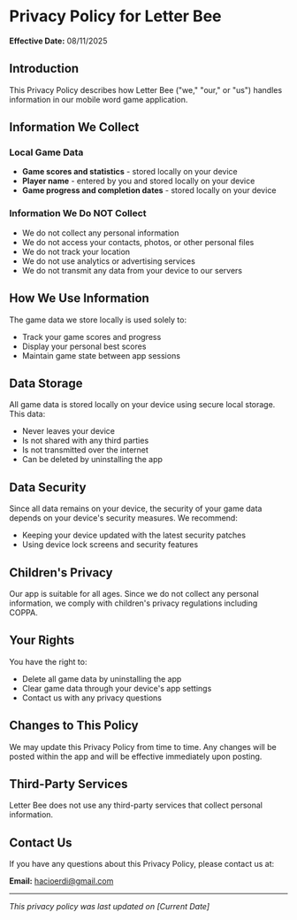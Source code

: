 # Privacy Policy for Letter Bee

**Effective Date:** 08/11/2025

## Introduction

This Privacy Policy describes how Letter Bee ("we," "our," or "us") handles information in our mobile word game application.

## Information We Collect

### Local Game Data
- **Game scores and statistics** - stored locally on your device
- **Player name** - entered by you and stored locally on your device
- **Game progress and completion dates** - stored locally on your device

### Information We Do NOT Collect
- We do not collect any personal information
- We do not access your contacts, photos, or other personal files
- We do not track your location
- We do not use analytics or advertising services
- We do not transmit any data from your device to our servers

## How We Use Information

The game data we store locally is used solely to:
- Track your game scores and progress
- Display your personal best scores
- Maintain game state between app sessions

## Data Storage

All game data is stored locally on your device using secure local storage. This data:
- Never leaves your device
- Is not shared with any third parties
- Is not transmitted over the internet
- Can be deleted by uninstalling the app

## Data Security

Since all data remains on your device, the security of your game data depends on your device's security measures. We recommend:
- Keeping your device updated with the latest security patches
- Using device lock screens and security features

## Children's Privacy

Our app is suitable for all ages. Since we do not collect any personal information, we comply with children's privacy regulations including COPPA.

## Your Rights

You have the right to:
- Delete all game data by uninstalling the app
- Clear game data through your device's app settings
- Contact us with any privacy questions

## Changes to This Policy

We may update this Privacy Policy from time to time. Any changes will be posted within the app and will be effective immediately upon posting.

## Third-Party Services

Letter Bee does not use any third-party services that collect personal information.

## Contact Us

If you have any questions about this Privacy Policy, please contact us at:

**Email:** hacioerdi@gmail.com

---

*This privacy policy was last updated on [Current Date]*
